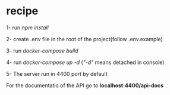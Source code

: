 # recipe
1- run *npm install*

2- create .env file in the root of the project(follow .env.example)

3- run *docker-compose build*

4- run *docker-compose up -d* (*"-d"* means detached in console)

5- The server run in 4400 port by default

For the documentatio of the API go to **localhost:4400/api-docs**
